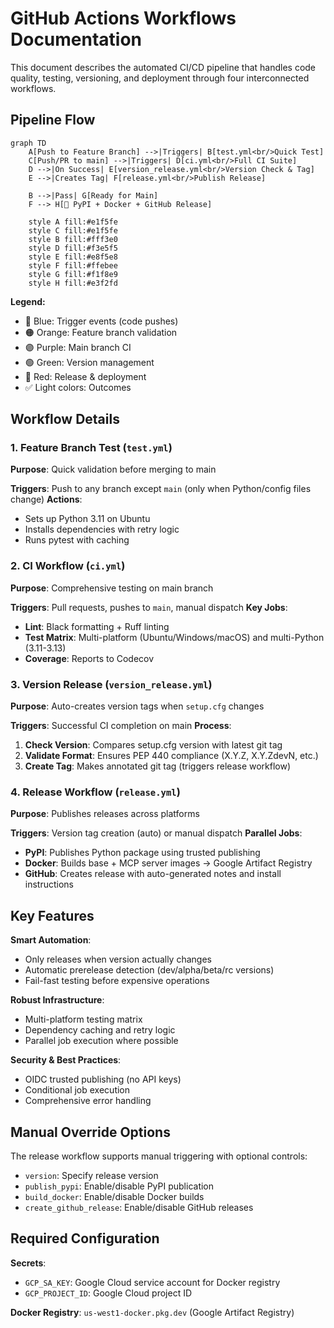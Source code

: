# GitHub Actions Workflows Documentation

This document describes the automated CI/CD pipeline that handles code quality, testing, versioning, and deployment through four interconnected workflows.

## Pipeline Flow

```mermaid
graph TD
    A[Push to Feature Branch] -->|Triggers| B[test.yml<br/>Quick Test]
    C[Push/PR to main] -->|Triggers| D[ci.yml<br/>Full CI Suite]
    D -->|On Success| E[version_release.yml<br/>Version Check & Tag]
    E -->|Creates Tag| F[release.yml<br/>Publish Release]
    
    B -->|Pass| G[Ready for Main]
    F --> H[🚀 PyPI + Docker + GitHub Release]
    
    style A fill:#e1f5fe
    style C fill:#e1f5fe
    style B fill:#fff3e0
    style D fill:#f3e5f5
    style E fill:#e8f5e8
    style F fill:#ffebee
    style G fill:#f1f8e9
    style H fill:#e3f2fd
```

**Legend:**
- 🔵 Blue: Trigger events (code pushes)
- 🟠 Orange: Feature branch validation
- 🟣 Purple: Main branch CI
- 🟢 Green: Version management
- 🔴 Red: Release & deployment
- ✅ Light colors: Outcomes

## Workflow Details

### 1. Feature Branch Test (`test.yml`)
**Purpose**: Quick validation before merging to main

**Triggers**: Push to any branch except `main` (only when Python/config files change)
**Actions**: 
- Sets up Python 3.11 on Ubuntu
- Installs dependencies with retry logic
- Runs pytest with caching

### 2. CI Workflow (`ci.yml`)
**Purpose**: Comprehensive testing on main branch

**Triggers**: Pull requests, pushes to `main`, manual dispatch
**Key Jobs**:
- **Lint**: Black formatting + Ruff linting
- **Test Matrix**: Multi-platform (Ubuntu/Windows/macOS) and multi-Python (3.11-3.13)
- **Coverage**: Reports to Codecov

### 3. Version Release (`version_release.yml`)
**Purpose**: Auto-creates version tags when `setup.cfg` changes

**Triggers**: Successful CI completion on main
**Process**:
1. **Check Version**: Compares setup.cfg version with latest git tag
2. **Validate Format**: Ensures PEP 440 compliance (X.Y.Z, X.Y.ZdevN, etc.)
3. **Create Tag**: Makes annotated git tag (triggers release workflow)

### 4. Release Workflow (`release.yml`)
**Purpose**: Publishes releases across platforms

**Triggers**: Version tag creation (auto) or manual dispatch
**Parallel Jobs**:
- **PyPI**: Publishes Python package using trusted publishing
- **Docker**: Builds base + MCP server images → Google Artifact Registry
- **GitHub**: Creates release with auto-generated notes and install instructions

## Key Features

**Smart Automation**:
- Only releases when version actually changes
- Automatic prerelease detection (dev/alpha/beta/rc versions)
- Fail-fast testing before expensive operations

**Robust Infrastructure**:
- Multi-platform testing matrix
- Dependency caching and retry logic
- Parallel job execution where possible

**Security & Best Practices**:
- OIDC trusted publishing (no API keys)
- Conditional job execution
- Comprehensive error handling

## Manual Override Options

The release workflow supports manual triggering with optional controls:
- `version`: Specify release version
- `publish_pypi`: Enable/disable PyPI publication  
- `build_docker`: Enable/disable Docker builds
- `create_github_release`: Enable/disable GitHub releases

## Required Configuration

**Secrets**: 
- `GCP_SA_KEY`: Google Cloud service account for Docker registry
- `GCP_PROJECT_ID`: Google Cloud project ID

**Docker Registry**: `us-west1-docker.pkg.dev` (Google Artifact Registry)
